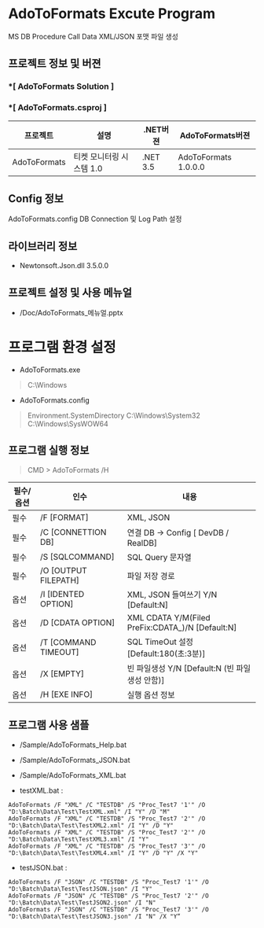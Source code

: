 # AdoToFormats Excute Program
MS DB Procedure Call Data XML/JSON 포맷 파일 생성

## 프로젝트 정보 및 버젼

### *[ AdoToFormats Solution ]	
### *[ AdoToFormats.csproj ]	

| 프로젝트 | 설명 | .NET버젼 | AdoToFormats버젼 |
| -------- | -------- | -------- | -------- |
| AdoToFormats | 티켓 모니터링 시스템 1.0	| .NET 3.5	| AdoToFormats 1.0.0.0 |

## Config 정보
AdoToFormats.config
DB Connection 및 Log Path 설정

## 라이브러리 정보
* Newtonsoft.Json.dll 3.5.0.0	

## 프로젝트 설정 및 사용 메뉴얼
* /Doc/AdoToFormats_메뉴얼.pptx

# 프로그램 환경 설정
- AdoToFormats.exe
 > C:\Windows
- AdoToFormats.config 
 > Environment.SystemDirectory
 > C:\Windows\System32
 > C:\Windows\SysWOW64

## 프로그램 실행 정보
> CMD > AdoToFormats /H

| 필수/옵션 | 인수 | 내용 |
| -------- | -------- | -------- |
| 필수 | /F [FORMAT]   | XML, JSON  |
| 필수 | /C [CONNETTION DB]   | 연결 DB -> Config [ DevDB / RealDB]  |
| 필수 | /S [SQLCOMMAND]   | SQL Query 문자열
| 필수 | /O [OUTPUT FILEPATH]   | 파일 저장 경로
| 옵션 | /I [IDENTED OPTION]   | XML, JSON 들여쓰기 Y/N [Default:N]
| 옵션 | /D [CDATA OPTION]   | XML CDATA Y/M(Filed PreFix:CDATA_)/N [Default:N]  |
| 옵션 | /T [COMMAND TIMEOUT]   | SQL TimeOut 설정 [Default:180(초:3분)]  |
| 옵션 | /X [EMPTY]  | 빈 파일생성 Y/N [Default:N (빈 파일생성 안함)]   |
| 옵션 | /H [EXE INFO]  | 실행 옵션 정보  |

## 프로그램 사용 샘플
* /Sample/AdoToFormats_Help.bat
* /Sample/AdoToFormats_JSON.bat
* /Sample/AdoToFormats_XML.bat

* testXML.bat :
```
AdoToFormats /F "XML" /C "TESTDB" /S "Proc_Test7 '1'" /O "D:\Batch\Data\Test\TestXML.xml" /I "Y" /D "M"
AdoToFormats /F "XML" /C "TESTDB" /S "Proc_Test7 '2'" /O "D:\Batch\Data\Test\TestXML2.xml" /I "Y" /D "Y"
AdoToFormats /F "XML" /C "TESTDB" /S "Proc_Test7 '2'" /O "D:\Batch\Data\Test\TestXML3.xml" /I "Y"
AdoToFormats /F "XML" /C "TESTDB" /S "Proc_Test7 '3'" /O "D:\Batch\Data\Test\TestXML4.xml" /I "Y" /D "Y" /X "Y"
```
* testJSON.bat :
```
AdoToFormats /F "JSON" /C "TESTDB" /S "Proc_Test7 '1'" /O "D:\Batch\Data\Test\TestJSON.json" /I "Y"
AdoToFormats /F "JSON" /C "TESTDB" /S "Proc_Test7 '2'" /O "D:\Batch\Data\Test\TestJSON2.json" /I "N"
AdoToFormats /F "JSON" /C "TESTDB" /S "Proc_Test7 '3'" /O "D:\Batch\Data\Test\TestJSON3.json" /I "N" /X "Y“
```
